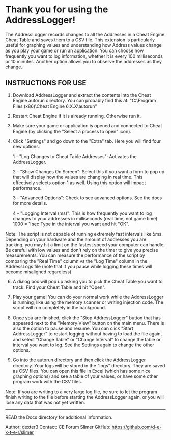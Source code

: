 # Thank you for using the AddressLogger!

The AddressLogger records changes to all the Addresses in a Cheat Engine Cheat
Table and saves them to a CSV file. This extension is particularly useful for
graphing values and understanding how Address values change as you play your
game or run an application. You can choose how frequently you want to log
information, whether it is every 100 milliseconds or 10 minutes. Another option
allows you to observe the addresses as they change.


## INSTRUCTIONS FOR USE

1. Download AddressLogger and extract the contents into the Cheat Engine
autorun directory. You can probably find this at:
"C:\Program Files (x86)\Cheat Engine 6.X.X\autorun\"

2. Restart Cheat Engine if it is already running. Otherwise run it.

3. Make sure your game or application is opened and connected to Cheat Engine
(by clicking the "Select a process to open" icon).

4. Click "Settings" and go down to the "Extra" tab. Here you will find four new
options:

	1 - "Log Changes to Cheat Table Addresses": Activates the AddressLogger.

    2 - "Show Changes On Screen": Select this if you want a form to pop up that
    will display how the values are changing in real time. This effectively
    selects option 1 as well. Using this option will impact performance.

    3 - "Advanced Options": Check to see advanced options. See the docs for
    more details.

    4 - "Logging Interval (ms)": This is how frequently you want to log changes
    to your addresses in milliseconds (real time, not game time). 1000 = 1 sec
    Type in the interval you want and hit "OK".

Note: The script is not capable of running extremely fast intervals like 5ms.
Depending on your hardware and the amount of addresses you are tracking, you may
hit a limit on the fastest speed your computer can handle. Be careful with low
values and don't rely on the timer to give you precise measurements. You can
measure the performance of the script by comparing the "Real Time" column vs the
"Log Time" column in the AddressLogs file (note that if you pause while logging
these times will become misaligned regardless).

6. A dialog box will pop up asking you to pick the Cheat Table you want to
track. Find your Cheat Table and hit "Open".

7. Play your game! You can do your normal work while the AddressLogger is
running, like using the memory scanner or writing injection code. The script
will run completely in the background.

8. Once you are finished, click the "Stop AddressLogger" button that has
appeared next to the "Memory View" button on the main menu. There is also the
option to pause and resume. You can click "Start AddressLogger" to restart
logging without having to load the file again, and select "Change Table" or
"Change Interval" to change the table or interval you want to log. See the
Settings again to change the other options.

9. Go into the autorun directory and then click the AddressLogger directory.
Your logs will be stored in the "logs" directory. They are saved as CSV files.
You can open this file in Excel (which has some nice graphing options) and see a
table of your values, or have some other program work with the CSV files.

Note: If you are writing to a very large log file, be sure to let the program
finish writing to the file before starting the AddressLogger again, or you will
lose any data that was not yet written.

-------------


READ the Docs directory for additional information. 


Author: dexter3
Contact: CE Forum
Slimer GitHub: https://github.com/d-e-x-t-e-r/slimer
